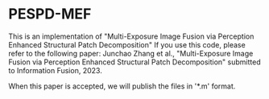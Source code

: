 # PESPD-MEF
This is an implementation of "Multi-Exposure Image Fusion via Perception Enhanced Structural Patch Decomposition"
If you use this code, please refer to the following paper:
Junchao Zhang et al., "Multi-Exposure Image Fusion via Perception Enhanced Structural Patch Decomposition" submitted to Information Fusion, 2023.

When this paper is accepted, we will publish the files in '*.m' format.
